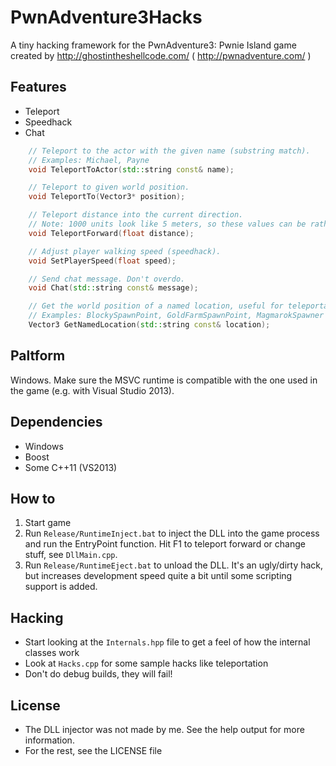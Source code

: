 # PwnAdventure3Hacks
A tiny hacking framework for the PwnAdventure3: Pwnie Island game created by http://ghostintheshellcode.com/ ( http://pwnadventure.com/ )

## Features

* Teleport
* Speedhack
* Chat


```c++
	// Teleport to the actor with the given name (substring match).
	// Examples: Michael, Payne
	void TeleportToActor(std::string const& name);

	// Teleport to given world position.
	void TeleportTo(Vector3* position);

	// Teleport distance into the current direction.
	// Note: 1000 units look like 5 meters, so these values can be rather large.
	void TeleportForward(float distance);

	// Adjust player walking speed (speedhack).
	void SetPlayerSpeed(float speed);

	// Send chat message. Don't overdo.
	void Chat(std::string const& message);

	// Get the world position of a named location, useful for teleportation.
	// Examples: BlockySpawnPoint, GoldFarmSpawnPoint, MagmarokSpawner
	Vector3 GetNamedLocation(std::string const& location);
```


## Paltform

Windows. Make sure the MSVC runtime is compatible with the one used in the game (e.g. with Visual Studio 2013).

## Dependencies

* Windows
* Boost
* Some C++11 (VS2013)

## How to

1. Start game
2. Run `Release/RuntimeInject.bat` to inject the DLL into the game process and run the EntryPoint function. Hit F1 to teleport forward or change stuff, see `DllMain.cpp`.
3. Run `Release/RuntimeEject.bat` to unload the DLL. It's an ugly/dirty hack, but increases development speed quite a bit until some scripting support is added.

## Hacking

* Start looking at the `Internals.hpp` file to get a feel of how the internal classes work
* Look at `Hacks.cpp` for some sample hacks like teleportation
* Don't do debug builds, they will fail!

## License

* The DLL injector was not made by me. See the help output for more information.
* For the rest, see the LICENSE file
